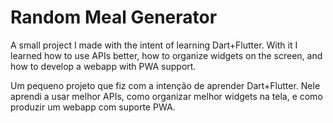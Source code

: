# Random Meal Generator

A small project I made with the intent of learning Dart+Flutter. With it I learned how to use APIs better, how to organize widgets on the screen, and how to develop a webapp with PWA support.

Um pequeno projeto que fiz com a intenção de aprender Dart+Flutter. Nele aprendi a usar melhor APIs, como organizar melhor widgets na tela, e como produzir um webapp com suporte PWA.
